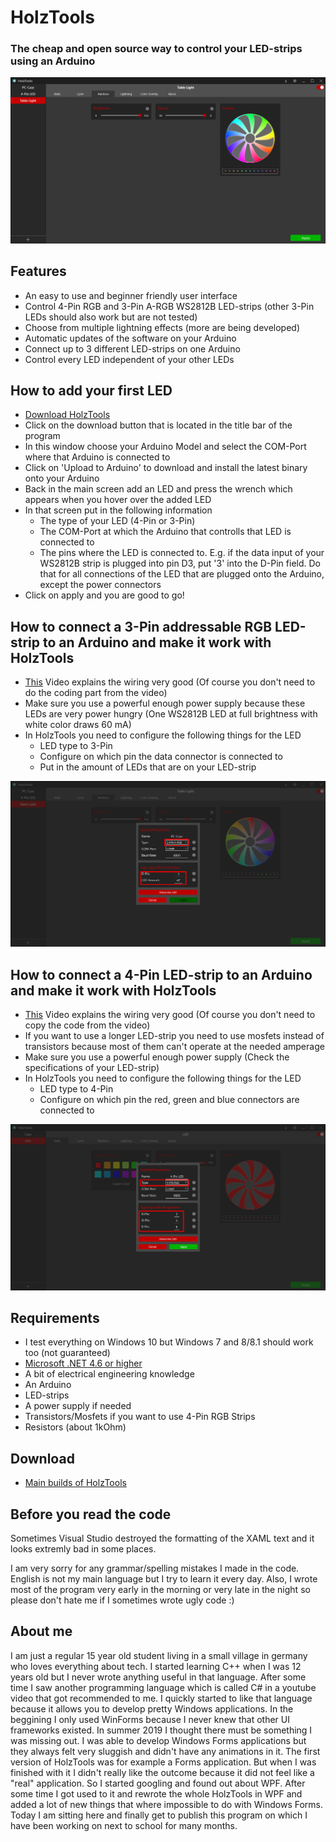 # HolzTools

### The cheap and open source way to control your LED-strips using an Arduino

![Application Preview](images/applicationPreview.png?raw=true "Application Preview")

## Features
* An easy to use and beginner friendly user interface
* Control 4-Pin RGB and 3-Pin A-RGB WS2812B LED-strips (other 3-Pin LEDs should also work but are not tested)
* Choose from multiple lightning effects (more are being developed)
* Automatic updates of the software on your Arduino
* Connect up to 3 different LED-strips on one Arduino
* Control every LED independent of your other LEDs 

## How to add your first LED 
* [Download HolzTools](https://github.com/diddyholz/HolzTools/releases)
* Click on the download button that is located in the title bar of the program
* In this window choose your Arduino Model and select the COM-Port where that Arduino is connected to
* Click on 'Upload to Arduino' to download and install the latest binary onto your Arduino
* Back in the main screen add an LED and press the wrench which appears when you hover over the added LED
* In that screen put in the following information
    * The type of your LED (4-Pin or 3-Pin)
    * The COM-Port at which the Arduino that controlls that LED is connected to
    * The pins where the LED is connected to. E.g. if the data input of your WS2812B strip is plugged into pin D3, put '3' into the D-Pin field. Do that for all connections of the LED that are plugged onto the Arduino, except the power connectors
* Click on apply and you are good to go!

## How to connect a 3-Pin addressable RGB LED-strip to an Arduino and make it work with HolzTools
* [This](https://www.youtube.com/watch?v=9hJyyUTflXA) Video explains the wiring very good (Of course you don't need to do the coding part from the video)
* Make sure you use a powerful enough power supply because these LEDs are very power hungry (One WS2812B LED at full brightness with white color draws 60 mA)
* In HolzTools you need to configure the following things for the LED 
    * LED type to 3-Pin
    * Configure on which pin the data connector is connected to
    * Put in the amount of LEDs that are on your LED-strip

![configure 3-Pin sample](images/config3Pin.png?raw=true "How to configure 3-Pin RGB")

## How to connect a 4-Pin LED-strip to an Arduino and make it work with HolzTools
* [This](https://www.youtube.com/watch?v=OR5JpFGJPf4) Video explains the wiring very good (Of course you don't need to copy the code from the video)
* If you want to use a longer LED-strip you need to use mosfets instead of transistors because most of them can't operate at the needed amperage
* Make sure you use a powerful enough power supply (Check the specifications of your LED-strip)
* In HolzTools you need to configure the following things for the LED 
    * LED type to 4-Pin 
    * Configure on which pin the red, green and blue connectors are connected to

![configure 4-Pin sample](images/config4Pin.png?raw=true "How to configure 4-Pin RGB")

## Requirements
* I test everything on Windows 10 but Windows 7 and 8/8.1 should work too (not guaranteed)
* [Microsoft .NET 4.6 or higher](https://dotnet.microsoft.com/download/dotnet-framework)
* A bit of electrical engineering knowledge
* An Arduino
* LED-strips
* A power supply if needed
* Transistors/Mosfets if you want to use 4-Pin RGB Strips
* Resistors (about 1kOhm)

## Download
* [Main builds of HolzTools](https://github.com/diddyholz/HolzTools/releases)

## Before you read the code
Sometimes Visual Studio destroyed the formatting of the XAML text and it looks extremly bad in some places.

I am very sorry for any grammar/spelling mistakes I made in the code. English is not my main language but I try to learn it every day. Also, I wrote most of the program very early in the morning or very late in the night so please don't hate me if I sometimes wrote ugly code :)

## About me
I am just a regular 15 year old student living in a small village in germany who loves everything about tech. I started learning C++ when I was 12 years old but I never wrote anything useful in that language. After some time I saw another programming language which is called C# in a youtube video that got recommended to me. I quickly started to like that language because it allows you to develop pretty Windows applications. In the beggining I only used WinForms because I never knew that other UI frameworks existed. In summer 2019 I thought there must be something I was missing out. I was able to develop Windows Forms applications but they always felt very sluggish and didn't have any animations in it. The first version of HolzTools was for example a Forms application. But when I was finished with it I didn't really like the outcome because it did not feel like a "real" application. So I started googling and found out about WPF. After some time I got used to it and rewrote the whole HolzTools in WPF and added a lot of new things that where impossible to do with Windows Forms. Today I am sitting here and finally get to publish this program on which I have been working on next to school for many months.